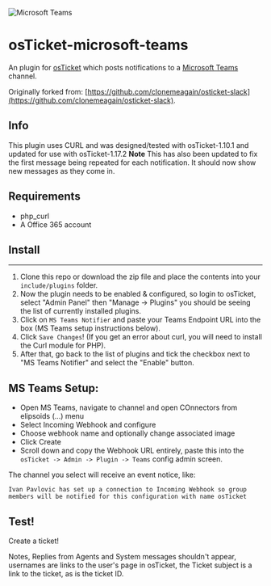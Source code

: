 ![Microsoft Teams](https://developer.microsoft.com/en-us/graph/blogs/wp-content/uploads/2018/11/Teams-Dev-Logo-900x360.png)

osTicket-microsoft-teams
==============
An plugin for [osTicket](https://osticket.com) which posts notifications to a [Microsoft Teams](https://products.office.com/en-us/microsoft-teams/group-chat-software) channel.

Originally forked from: [https://github.com/clonemeagain/osticket-slack](https://github.com/clonemeagain/osticket-slack).

Info
------
This plugin uses CURL and was designed/tested with osTicket-1.10.1 and updated for use with osTicket-1.17.2
**Note** This has also been updated to fix the first message being repeated for each notification. It should now show new messages as they come in.

## Requirements
- php_curl
- A Office 365 account

## Install
--------
1. Clone this repo or download the zip file and place the contents into your `include/plugins` folder.
2. Now the plugin needs to be enabled & configured, so login to osTicket, select "Admin Panel" then "Manage -> Plugins" you should be seeing the list of currently installed plugins.
3. Click on `MS Teams Notifier` and paste your Teams Endpoint URL into the box (MS Teams setup instructions below). 
4. Click `Save Changes`! (If you get an error about curl, you will need to install the Curl module for PHP). 
5. After that, go back to the list of plugins and tick the checkbox next to "MS Teams Notifier" and select the "Enable" button.

## MS Teams Setup:
- Open MS Teams, navigate to channel and open COnnectors from elipsoids (...) menu
- Select Incoming Webhook and configure
- Choose webhook name and optionally change associated image
- Click Create
- Scroll down and copy the Webhook URL entirely, paste this into the `osTicket -> Admin -> Plugin -> Teams` config admin screen.

The channel you select will receive an event notice, like:
```
Ivan Pavlovic has set up a connection to Incoming Webhook so group members will be notified for this configuration with name osTicket
```


## Test!
Create a ticket!

Notes, Replies from Agents and System messages shouldn't appear, usernames are links to the user's page 
in osTicket, the Ticket subject is a link to the ticket, as is the ticket ID. 
